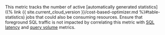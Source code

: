 This metric tracks the number of active [automatically generated statistics]({% link {{ site.current_cloud_version }}/cost-based-optimizer.md %}#table-statistics) jobs that could also be consuming resources. Ensure that foreground SQL traffic is not impacted by correlating this metric with [SQL latency](#sql.service.latency) and [query volume](#sql.select.count) metrics.